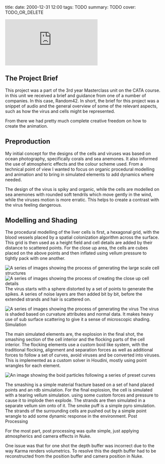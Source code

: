 title: 
date: 2000-12-31 12:00
tags: TODO
summary: TODO
cover: TODO_OR_DELETE

<div class="w-full aspect-w-16 aspect-h-9">
<iframe title="vimeo-player" src="https://player.vimeo.com/video/910765912?h=7d5e017dc8" frameborder="0"    allowfullscreen></iframe>
</div>

## The Project Brief

This project was a part of the 3rd year Masterclass unit on the CATA course. in this unit we received a brief and guidance from one of a number of companies. In this case, Random42. In short, the brief for this project was a snippet of audio and the general overview of some of the relevant aspects, such as how the virus and cells might be represented.

From there we had pretty much complete creative freedom on how to create the animation.
## Preproduction

My initial concept for the designs of the cells and viruses was based on ocean photography, specifically corals and sea anemones. It also informed the use of atmospheric effects and the colour scheme used. From a technical point of view I wanted to focus on organic procedural modelling and animation and to bring in simulated elements to add dynamics where needed.

The design of the virus is spiky and organic, while the cells are modelled on sea anemones with rounded soft tendrils which move gently in the wind, while the viruses motion is more erratic. This helps to create a contrast with the virus feeling dangerous.
## Modelling and Shading

The procedural modelling of the liver cells is first, a hexagonal grid, with the blood vessels placed by a spatial colonization algorithm across the surface. This grid is then used as a height field and cell details are added by their distance to scattered points. For the close up area, the cells are cubes placed on the above points and then inflated using vellum pressure to tightly pack with one another.


![A series of images showing the process of generating the large scale cell structures](/images/misc/r42-cell-generation.png) 
![A series of images showing the process of creating the close up cell details](/images/misc/r42-cell-generation-2.png)
The virus starts with a sphere distorted by a set of points to generate the spikes. A series of noise layers are then added bit by bit, before the extended strands and hair is scattered on.

![A series of images showing the process of generating the virus](/images/misc/r42-boids.png)
The virus is shaded based on curvature attributes and normal data. It makes heavy use of sub surface scattering to give it a sense of microscopic shading.
Simulation

The main simulated elements are, the explosion in the final shot, the smashing section of the cell interior and the flocking parts of the cell interior. The flocking elements use a custom boid like system, with the traditional flocking, alignment and separation forces as well as additional forces to follow a set of curves, avoid viruses and be converted into viruses. This is implemented as a custom solver in Houdini, mostly using point wrangles for each element.

![An image showing the boid particles following a series of preset curves](/images/misc/r42-boids.png)

The smashing is a simple material fracture based on a set of hand placed points and an rdb simulation. For the final explosion, the cell is simulated with a tearing vellum simulation. using some custom forces and pressure to cause it to implode then explode. The strands are then simulated in a separate vellum sim onto of it. The smoke puff is a simple pyro simulation. The strands of the surrounding cells are pushed out by a simple point wrangle to add some dynamic response in the environment.
Post Processing

For the most part, post processing was quite simple, just applying atmospherics and camera effects in Nuke.

One issue was that for one shot the depth buffer was incorrect due to the way Karma renders volumetrics. To resolve this the depth buffer had to be reconstructed from the position buffer and camera position in Nuke.
